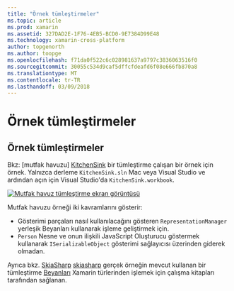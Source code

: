 ```yaml
---
title: "Örnek tümleştirmeler"
ms.topic: article
ms.prod: xamarin
ms.assetid: 327DAD2E-1F76-4EB5-BCD0-9E7384D99E48
ms.technology: xamarin-cross-platform
author: topgenorth
ms.author: toopge
ms.openlocfilehash: f71da0f522c6c028981637a9797c3836063516f0
ms.sourcegitcommit: 30055c534d9caf5dffcfdeafd6f08e666fb870a8
ms.translationtype: MT
ms.contentlocale: tr-TR
ms.lasthandoff: 03/09/2018
---
```

# <a name="sample-integrations"></a>Örnek tümleştirmeler

## <a name="sample-integrations"></a>Örnek tümleştirmeler

Bkz: [mutfak havuzu] [ KitchenSink] bir tümleştirme çalışan bir örnek için örnek. Yalnızca derleme `KitchenSink.sln` Mac veya Visual Studio ve ardından açın için Visual Studio'da `KitchenSink.workbook`.

[![Mutfak havuz tümleştirme ekran görüntüsü](samples-images/kitchensinkintegrationscreenshot.png)](samples-images/kitchensinkintegrationscreenshot.png#lightbox)

Mutfak havuzu örneği iki kavramlarını gösterir:

* Gösterimi parçaları nasıl kullanılacağını gösteren `RepresentationManager` yerleşik Beyanları kullanarak işleme geliştirmek için.
* `Person` Nesne ve onun ilişkili JavaScript Oluşturucu göstermek kullanarak `ISerializableObject` gösterimi sağlayıcısı üzerinden giderek olmadan.

Ayrıca bkz. [SkiaSharp] [ skiasharp] gerçek örneğin mevcut kullanan bir tümleştirme [Beyanları](~/tools/workbooks/sdk/representations.md) Xamarin türlerinden işlemek için çalışma kitapları tarafından sağlanan.

[KitchenSink]: https://github.com/xamarin/Workbooks/tree/master/SDK/Samples/KitchenSink
[skiasharp]: https://github.com/mono/SkiaSharp/tree/master/source/SkiaSharp.Workbooks